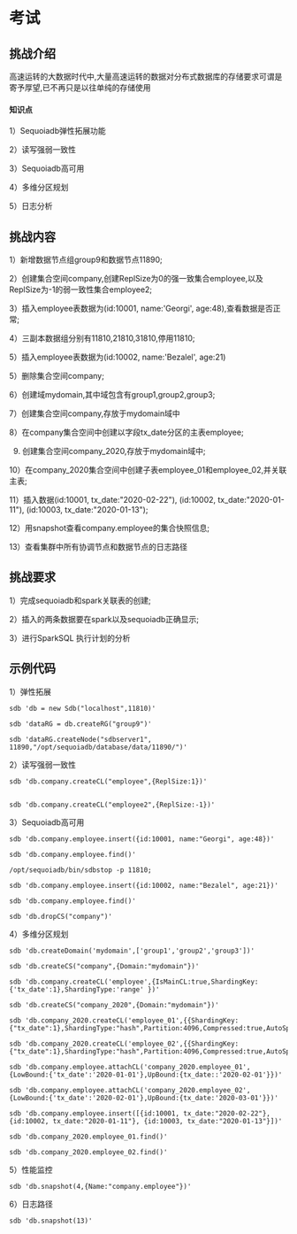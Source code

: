 

# 考试

## 挑战介绍

高速运转的大数据时代中,大量高速运转的数据对分布式数据库的存储要求可谓是寄予厚望,已不再只是以往单纯的存储使用

#### 知识点

1）Sequoiadb弹性拓展功能

2）读写强弱一致性

3）Sequoiadb高可用

4）多维分区规划

5）日志分析

## 挑战内容

1）新增数据节点组group9和数据节点11890;

2）创建集合空间company,创建ReplSize为0的强一致集合employee,以及ReplSize为-1的弱一致性集合employee2;

3）插入employee表数据为(id:10001, name:'Georgi', age:48),查看数据是否正常;

4）三副本数据组分别有11810,21810,31810,停用11810;

5）插入employee表数据为(id:10002, name:'Bezalel', age:21)

5）删除集合空间company;

6）创建域mydomain,其中域包含有group1,group2,group3;

7）创建集合空间company,存放于mydomain域中

8）在company集合空间中创建以字段tx_date分区的主表employee;

9) 创建集合空间company_2020,存放于mydomain域中;

10）在company_2020集合空间中创建子表employee_01和employee_02,并关联主表;

11）插入数据(id:10001, tx_date:"2020-02-22"), (id:10002, tx_date:"2020-01-11"), (id:10003, tx_date:"2020-01-13");

12）用snapshot查看company.employee的集合快照信息;

13）查看集群中所有协调节点和数据节点的日志路径

## 挑战要求

1）完成sequoiadb和spark关联表的创建;

2）插入的两条数据要在spark以及sequoiadb正确显示;

3）进行SparkSQL 执行计划的分析
 
## 示例代码

1）弹性拓展 
```
sdb 'db = new Sdb("localhost",11810)'

sdb 'dataRG = db.createRG("group9")'

sdb 'dataRG.createNode("sdbserver1", 11890,"/opt/sequoiadb/database/data/11890/")'
```
2）读写强弱一致性
```
sdb 'db.company.createCL("employee",{ReplSize:1})'


sdb 'db.company.createCL("employee2",{ReplSize:-1})'
```
3）Sequoiadb高可用
```
sdb 'db.company.employee.insert({id:10001, name:"Georgi", age:48})'

sdb 'db.company.employee.find()'

/opt/sequoiadb/bin/sdbstop -p 11810;

sdb 'db.company.employee.insert({id:10002, name:"Bezalel", age:21})'

sdb 'db.company.employee.find()'

sdb 'db.dropCS("company")'
```
4）多维分区规划
```
sdb 'db.createDomain('mydomain',['group1','group2','group3'])'

sdb 'db.createCS("company",{Domain:"mydomain"})'

sdb 'db.company.createCL('employee',{IsMainCL:true,ShardingKey:{'tx_date':1},ShardingType:'range' })'

sdb 'db.createCS("company_2020",{Domain:"mydomain"})'

sdb 'db.company_2020.createCL('employee_01',{{ShardingKey:{"tx_date":1},ShardingType:"hash",Partition:4096,Compressed:true,AutoSplit:true})'

sdb 'db.company_2020.createCL('employee_02',{{ShardingKey:{"tx_date":1},ShardingType:"hash",Partition:4096,Compressed:true,AutoSplit:true})'

sdb 'db.company.employee.attachCL('company_2020.employee_01',{LowBound:{'tx_date':'2020-01-01'},UpBound:{tx_date::'2020-02-01'}})'

sdb 'db.company.employee.attachCL('company_2020.employee_02',{LowBound:{'tx_date':'2020-02-01'},UpBound:{tx_date:'2020-03-01'}})'

sdb 'db.company.employee.insert([{id:10001, tx_date:"2020-02-22"}, {id:10002, tx_date:"2020-01-11"}, {id:10003, tx_date:"2020-01-13"}])'

sdb 'db.company_2020.employee_01.find()'

sdb 'db.company_2020.employee_02.find()'
```
5）性能监控
```
sdb 'db.snapshot(4,{Name:"company.employee"})'
```
6）日志路径
```
sdb 'db.snapshot(13)'
```

